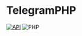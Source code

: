 # TelegramPHP
[![API](https://img.shields.io/badge/Telegram%20Bot%20API-2C%202017-36ade1.svg)](https://core.telegram.org/bots/api)
![PHP](https://img.shields.io/badge/php-%3E%3D5.6-8892bf.svg)

